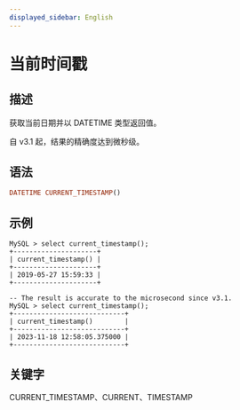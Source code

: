 ```yaml
---
displayed_sidebar: English
---
```


# 当前时间戳

## 描述

获取当前日期并以 DATETIME 类型返回值。

自 v3.1 起，结果的精确度达到微秒级。

## 语法

```Haskell
DATETIME CURRENT_TIMESTAMP()
```

## 示例

```Plain
MySQL > select current_timestamp();
+---------------------+
| current_timestamp() |
+---------------------+
| 2019-05-27 15:59:33 |
+---------------------+

-- The result is accurate to the microsecond since v3.1.
MySQL > select current_timestamp();
+----------------------------+
| current_timestamp()        |
+----------------------------+
| 2023-11-18 12:58:05.375000 |
+----------------------------+
```

## 关键字

CURRENT_TIMESTAMP、CURRENT、TIMESTAMP
